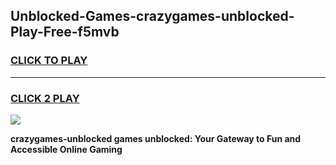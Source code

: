 
## Unblocked-Games-crazygames-unblocked-Play-Free-f5mvb
<h3>
<a href="https://premium76.site?title=crazygames-unblocked&ref=12A">CLICK TO PLAY</a></h3>
<hr>

<h3>
<a href="https://premium76.site?title=crazygames-unblocked&ref=12A">CLICK 2 PLAY</a>
  
</h3>

<a href="https://premium76.site?title=crazygames-unblocked&ref=12A"><img src="https://clearcache.store/games.png"></a>


**crazygames-unblocked games unblocked: Your Gateway to Fun and Accessible Online Gaming**
